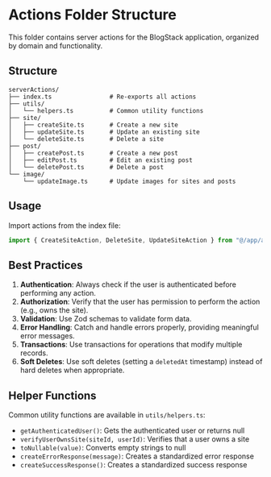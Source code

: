 # Actions Folder Structure

This folder contains server actions for the BlogStack application, organized by domain and functionality.

## Structure

```
serverActions/
├── index.ts                # Re-exports all actions
├── utils/
│   └── helpers.ts          # Common utility functions
├── site/
│   ├── createSite.ts       # Create a new site
│   ├── updateSite.ts       # Update an existing site
│   └── deleteSite.ts       # Delete a site
├── post/
│   ├── createPost.ts       # Create a new post
│   ├── editPost.ts         # Edit an existing post
│   └── deletePost.ts       # Delete a post
└── image/
    └── updateImage.ts      # Update images for sites and posts
```

## Usage

Import actions from the index file:

```typescript
import { CreateSiteAction, DeleteSite, UpdateSiteAction } from "@/app/actions";
```

## Best Practices

1. **Authentication**: Always check if the user is authenticated before performing any action.
2. **Authorization**: Verify that the user has permission to perform the action (e.g., owns the site).
3. **Validation**: Use Zod schemas to validate form data.
4. **Error Handling**: Catch and handle errors properly, providing meaningful error messages.
5. **Transactions**: Use transactions for operations that modify multiple records.
6. **Soft Deletes**: Use soft deletes (setting a `deletedAt` timestamp) instead of hard deletes when appropriate.

## Helper Functions

Common utility functions are available in `utils/helpers.ts`:

- `getAuthenticatedUser()`: Gets the authenticated user or returns null
- `verifyUserOwnsSite(siteId, userId)`: Verifies that a user owns a site
- `toNullable(value)`: Converts empty strings to null
- `createErrorResponse(message)`: Creates a standardized error response
- `createSuccessResponse()`: Creates a standardized success response
